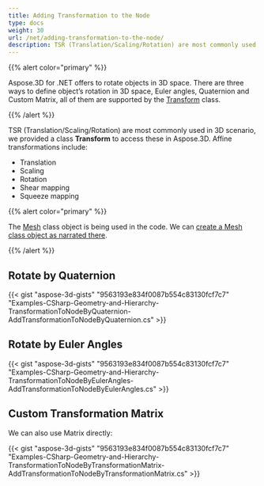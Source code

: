 ```yaml
---
title: Adding Transformation to the Node
type: docs
weight: 30
url: /net/adding-transformation-to-the-node/
description: TSR (Translation/Scaling/Rotation) are most commonly used in 3D scenario, we provided a class Transform to access these in Aspose.3D.
---
```


{{% alert color="primary" %}}

Aspose.3D for .NET offers to rotate objects in 3D space. There are three ways to define object’s rotation in 3D space, Euler angles, Quaternion and Custom Matrix, all of them are supported by the [Transform](https://reference.aspose.com/3d/net/aspose.threed/transform) class.

{{% /alert %}}

TSR (Translation/Scaling/Rotation) are most commonly used in 3D scenario, we provided a class **Transform** to access these in Aspose.3D. Affine transformations include:

- Translation
- Scaling
- Rotation
- Shear mapping
- Squeeze mapping

{{% alert color="primary" %}}

The [Mesh](https://reference.aspose.com/3d/net/aspose.threed.entities/mesh) class object is being used in the code. We can [create a Mesh class object as narrated there](/3d/net/create-3d-mesh-and-scene/).

{{% /alert %}}
## **Rotate by Quaternion**
{{< gist "aspose-3d-gists" "9563193e834f0087b554c83130fcf7c7" "Examples-CSharp-Geometry-and-Hierarchy-TransformationToNodeByQuaternion-AddTransformationToNodeByQuaternion.cs" >}}
## **Rotate by Euler Angles**
{{< gist "aspose-3d-gists" "9563193e834f0087b554c83130fcf7c7" "Examples-CSharp-Geometry-and-Hierarchy-TransformationToNodeByEulerAngles-AddTransformationToNodeByEulerAngles.cs" >}}
## **Custom Transformation Matrix**
We can also use Matrix directly:

{{< gist "aspose-3d-gists" "9563193e834f0087b554c83130fcf7c7" "Examples-CSharp-Geometry-and-Hierarchy-TransformationToNodeByTransformationMatrix-AddTransformationToNodeByTransformationMatrix.cs" >}}
